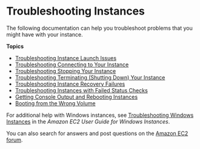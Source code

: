 # Troubleshooting Instances<a name="ec2-instance-troubleshoot"></a>

The following documentation can help you troubleshoot problems that you might have with your instance\.

**Topics**
+ [Troubleshooting Instance Launch Issues](troubleshooting-launch.md)
+ [Troubleshooting Connecting to Your Instance](TroubleshootingInstancesConnecting.md)
+ [Troubleshooting Stopping Your Instance](TroubleshootingInstancesStopping.md)
+ [Troubleshooting Terminating \(Shutting Down\) Your Instance](TroubleshootingInstancesShuttingDown.md)
+ [Troubleshooting Instance Recovery Failures](TroubleshootingInstanceRecovery.md)
+ [Troubleshooting Instances with Failed Status Checks](TroubleshootingInstances.md)
+ [Getting Console Output and Rebooting Instances](instance-console.md)
+ [Booting from the Wrong Volume](instance-booting-from-wrong-volume.md)

For additional help with Windows instances, see [Troubleshooting Windows Instances](http://docs.aws.amazon.com/AWSEC2/latest/WindowsGuide/troubleshooting-windows-instances.html) in the *Amazon EC2 User Guide for Windows Instances*\.

You can also search for answers and post questions on the [Amazon EC2 forum](https://forums.aws.amazon.com/forum.jspa?forumID=30)\. 